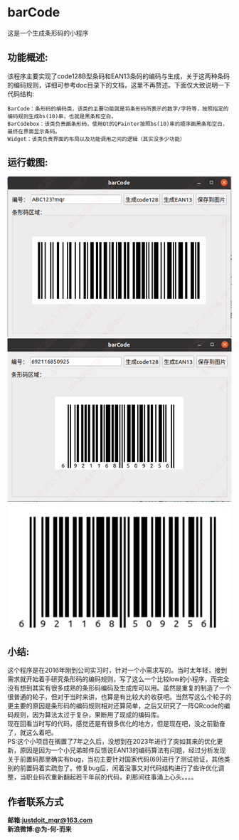 # barCode
这是一个生成条形码的小程序
## 功能概述:
该程序主要实现了code128B型条码和EAN13条码的编码与生成，关于这两种条码的编码规则，详细可参考doc目录下的文档，这里不再赘述。下面仅大致说明一下代码结构:
```
BarCode：条形码的编码类，该类的主要功能就是将条形码所表示的数字/字符等，按照指定的编码规则生成bs(10)串，也就是黑条和空白。
BarCodebox：该类负责画条形码，使用Qt的QPainter按照bs(10)串的顺序画黑条和空白，最终在界面显示条码。
Widget：该类负责界面的布局以及功能调用之间的逻辑（其实没多少功能）
```
## 运行截图:
![code128B.png](./screenshot/code128B.png "code128B.png")  
![EAN13.png](./screenshot/EAN13.png "EAN13.png")  
![保存图片.png](./screenshot/保存图片.png "保存图片.png")  
## 小结:
这个程序是在2016年刚到公司实习时，针对一个小需求写的。当时太年轻，接到需求就开始着手研究条形码的编码规则，写了这么一个比较low的小程序，而完全没有想到其实有很多成熟的条形码编码及生成库可以用。虽然是重复的制造了一个很普通的轮子，但对于当时来讲，也算是有比较大的收获吧。当然写这么个轮子的更主要的原因是条形码的编码规则相对还算简单，之后又研究了一阵QRcode的编码规则，因为算法太过于复杂，果断用了现成的编码库。  
现在回看当时写的代码，感觉还是有很多优化的地方，但是现在吧，没之前勤奋了，就这么着吧。  
PS:这个小项目在搁置了7年之久后，没想到在2023年进行了突如其来的优化更新，原因是因为一个小兄弟邮件反馈说EAN13的编码算法有问题，经过分析发现关于前置码那里确实有bug，当初主要针对国家代码(69)进行了测试验证，其他类别的前置码着实疏忽了。修复bug后，闲着没事又对代码结构进行了些许优化调整，当职业码农重新翻起若干年前的代码，刹那间往事涌上心头。。。。  
## 作者联系方式
**邮箱:justdoit_mqr@163.com**  
**新浪微博:@为-何-而来**  